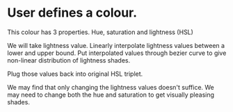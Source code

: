 # User defines a colour.
This colour has 3 properties. Hue, saturation and lightness (HSL)

We will take lightness value.
Linearly interpolate lightness values between a lower and upper bound.
Put interpolated values through bezier curve to give non-linear 
distribution of lightness shades.

Plug those values back into original HSL triplet.

We may find that only changing the lightness values doesn't suffice. 
We may need to change both the hue and saturation to get visually pleasing 
shades.